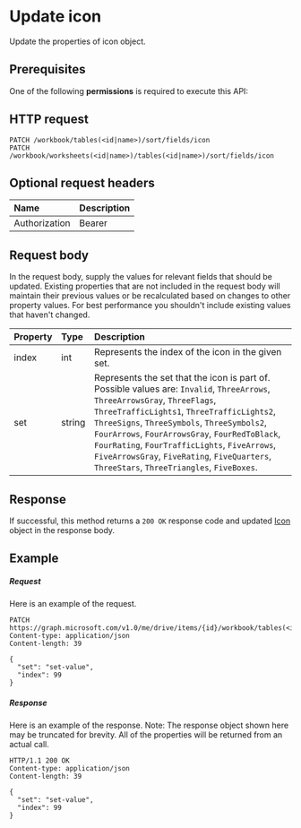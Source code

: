 # Update icon

Update the properties of icon object.
## Prerequisites
One of the following **permissions** is required to execute this API: 
## HTTP request
<!-- { "blockType": "ignored" } -->
```http
PATCH /workbook/tables(<id|name>)/sort/fields/icon
PATCH /workbook/worksheets(<id|name>)/tables(<id|name>)/sort/fields/icon
```
## Optional request headers
| Name       | Description|
|:-----------|:-----------|
| Authorization  | Bearer <code>|


## Request body
In the request body, supply the values for relevant fields that should be updated. Existing properties that are not included in the request body will maintain their previous values or be recalculated based on changes to other property values. For best performance you shouldn't include existing values that haven't changed.

| Property	   | Type	|Description|
|:---------------|:--------|:----------|
|index|int|Represents the index of the icon in the given set.|
|set|string|Represents the set that the icon is part of. Possible values are: `Invalid`, `ThreeArrows`, `ThreeArrowsGray`, `ThreeFlags`, `ThreeTrafficLights1`, `ThreeTrafficLights2`, `ThreeSigns`, `ThreeSymbols`, `ThreeSymbols2`, `FourArrows`, `FourArrowsGray`, `FourRedToBlack`, `FourRating`, `FourTrafficLights`, `FiveArrows`, `FiveArrowsGray`, `FiveRating`, `FiveQuarters`, `ThreeStars`, `ThreeTriangles`, `FiveBoxes`.|

## Response
If successful, this method returns a `200 OK` response code and updated [Icon](../resources/icon.md) object in the response body.
## Example
##### Request
Here is an example of the request.
<!-- {
  "blockType": "request",
  "name": "update_icon"
}-->
```http
PATCH https://graph.microsoft.com/v1.0/me/drive/items/{id}/workbook/tables(<id|name>)/sort/fields/icon
Content-type: application/json
Content-length: 39

{
  "set": "set-value",
  "index": 99
}
```
##### Response
Here is an example of the response. Note: The response object shown here may be truncated for brevity. All of the properties will be returned from an actual call.
<!-- {
  "blockType": "response",
  "truncated": true,
  "@odata.type": "microsoft.graph.icon"
} -->
```http
HTTP/1.1 200 OK
Content-type: application/json
Content-length: 39

{
  "set": "set-value",
  "index": 99
}
```

<!-- uuid: 8fcb5dbc-d5aa-4681-8e31-b001d5168d79
2015-10-25 14:57:30 UTC -->
<!-- {
  "type": "#page.annotation",
  "description": "Update icon",
  "keywords": "",
  "section": "documentation",
  "tocPath": ""
}-->